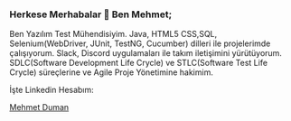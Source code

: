 ### Herkese Merhabalar 👋 Ben Mehmet;
Ben Yazılım Test Mühendisiyim. 
Java, HTML5 CSS,SQL, Selenium(WebDriver, JUnit, TestNG, Cucumber) dilleri ile projelerimde çalışıyorum.
Slack, Discord uygulamaları ile takım iletişimini yürütüyorum.
SDLC(Software Development Life Crycle) ve STLC(Software Test Life Crycle) süreçlerine ve Agile Proje Yönetimine hakimim.



İşte Linkedin Hesabım:<div class="badge-base LI-profile-badge" data-locale="tr_TR" data-size="medium" data-theme="light" data-type="VERTICAL" data-vanity="mehmetduman1489" data-version="v1"><a class="badge-base__link LI-simple-link" href="https://tr.linkedin.com/in/mehmetduman1489?trk=profile-badge">Mehmet Duman</a></div>
                            

<!--
**mehmetduman1489/mehmetduman1489** is a ✨ _special_ ✨ repository because its `README.md` (this file) appears on your GitHub profile.

Here are some ideas to get you started:

- 🔭 I’m currently working on ...
- 🌱 I’m currently learning ...
- 👯 I’m looking to collaborate on ...
- 🤔 I’m looking for help with ...
- 💬 Ask me about ...
- 📫 How to reach me: ...
- 😄 Pronouns: ...
- ⚡ Fun fact: ...
-->
